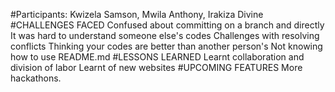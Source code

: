 #Participants:
Kwizela Samson, Mwila Anthony, Irakiza Divine
#CHALLENGES FACED
 Confused about committing on a branch and directly
 It was hard to understand someone else's codes
 Challenges with resolving conflicts
 Thinking your codes are better than another person's
 Not knowing how to use README.md
 #LESSONS LEARNED
 Learnt collaboration and division of labor
 Learnt of new websites
 #UPCOMING FEATURES
 More hackathons. 
